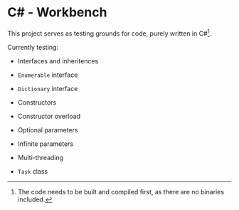 # C# - Workbench

This project serves as testing grounds for code, purely written in C#[^1].

Currently testing:
+ Interfaces and inheritences
+ `Enumerable` interface

+ `Dictionary` interface

+ Constructors
+ Constructor overload
+ Optional parameters
+ Infinite parameters

+ Multi-threading
+ `Task` class
	
[^1]: The code needs to be built and compiled first, as there are no binaries included.

